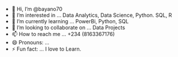 - 👋 Hi, I’m @bayano70
- 👀 I’m interested in ... Data Analytics, Data Science, Python. SQL, R
- 🌱 I’m currently learning ... PowerBi, Python, SQL
- 💞️ I’m looking to collaborate on ... Data Projects
- 📫 How to reach me ... +234 (8163367176)
- 😄 Pronouns: ... 
- ⚡ Fun fact: ... I love to Learn.

<!---
bayano70/bayano70 is a ✨ special ✨ repository because its `README.md` (this file) appears on your GitHub profile.
You can click the Preview link to take a look at your changes.
--->
